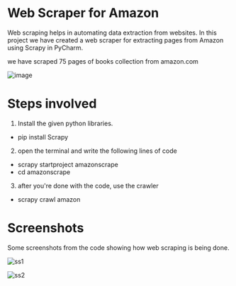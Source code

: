 # Web Scraper for Amazon
<p> Web scraping helps in automating data extraction from websites. 
  In this project we have created a web scraper for extracting pages from Amazon using Scrapy in PyCharm.
    </p>
    <p> we have scraped 75 pages of books collection from amazon.com 
  </p>
  
  ![image](https://user-images.githubusercontent.com/62648110/94331255-a1301580-ffe8-11ea-8957-df6098234fd8.png)
  
# Steps involved
1. Install the given python libraries.
- pip install Scrapy

2. open the terminal and write the following lines of code
- scrapy startproject amazonscrape
- cd amazonscrape

3. after you're done with the code, use the crawler
- scrapy crawl amazon

# Screenshots 
<p> Some screenshots from the code showing how web scraping is being done.
  </p>
  
![ss1](https://user-images.githubusercontent.com/62648110/94300052-14ed0680-ff86-11ea-8c78-58f5831eaabd.png)

![ss2](https://user-images.githubusercontent.com/62648110/94300113-26cea980-ff86-11ea-9aca-db03757f46b4.png)
